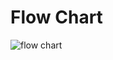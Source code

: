 


# Flow Chart
![flow chart](https://user-images.githubusercontent.com/98802184/152681969-71c4fdd6-d8a9-4860-8bf6-78f82ddf2822.PNG)
